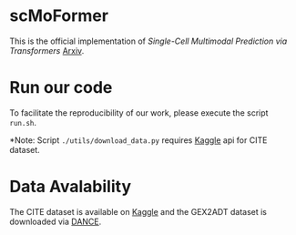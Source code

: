 # scMoFormer

This is the official implementation of *Single-Cell Multimodal Prediction via Transformers* [Arxiv](https://arxiv.org/abs/2303.00233).

# Run our code

To facilitate the reproducibility of our work, please execute the script `run.sh`.

*Note: Script `./utils/download_data.py` requires [Kaggle](https://www.kaggle.com/competitions/open-problems-multimodal/) api for CITE dataset.

# Data Avalability

The CITE dataset is available on [Kaggle](https://www.kaggle.com/competitions/open-problems-multimodal/) and the GEX2ADT dataset is downloaded via [DANCE](https://github.com/OmicsML/dance).